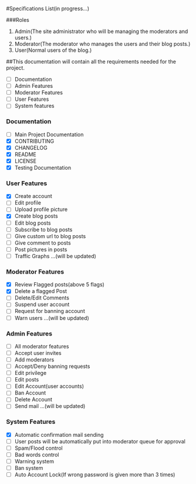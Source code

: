 #Specifications List(in progress...)

###Roles
1. Admin(The site administrator who will be managing the moderators and users.)
2. Moderator(The moderator who manages the users and their blog posts.)
3. User(Normal users of the blog.)

##This documentation will contain all the requirements needed for the project.

- [ ] Documentation
- [ ] Admin Features
- [ ] Moderator Features
- [ ] User Features
- [ ] System features

### Documentation

- [ ] Main Project Documentation
- [X] CONTRIBUTING
- [X] CHANGELOG
- [X] README
- [X] LICENSE
- [X] Testing Documentation

### User Features

- [X] Create account
- [ ] Edit profile
- [ ] Upload profile picture
- [X] Create blog posts
- [ ] Edit blog posts
- [ ] Subscribe to blog posts
- [ ] Give custom url to blog posts
- [ ] Give comment to posts
- [ ] Post pictures in posts
- [ ] Traffic Graphs
...(will be updated)

### Moderator Features

- [X] Review Flagged posts(above 5 flags)
- [X] Delete a flagged Post 
- [ ] Delete/Edit Comments
- [ ] Suspend user account
- [ ] Request for banning account
- [ ] Warn users
...(will be updated)

### Admin Features

- [ ] All moderator features
- [ ] Accept user invites
- [ ] Add moderators
- [ ] Accept/Deny banning requests
- [ ] Edit privilege
- [ ] Edit posts
- [ ] Edit Account(user accounts)
- [ ] Ban Account
- [ ] Delete Account
- [ ] Send mail
...(will be updated)

### System Features

- [X] Automatic confirmation mail sending
- [ ] User posts will be automatically put into moderator queue for approval
- [ ] Spam/Flood control
- [ ] Bad words control
- [ ] Warning system
- [ ] Ban system
- [ ] Auto Account Lock(If wrong password is given more than 3 times)
